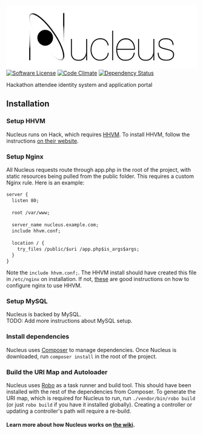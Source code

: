 ![Nucleus](nucleus.png)  
[![Software License](https://img.shields.io/badge/license-EPL-brightgreen.svg)](LICENSE)
[![Code Climate](https://codeclimate.com/github/hacktx/nucleus/badges/gpa.svg)](https://codeclimate.com/github/hacktx/nucleus)
[![Dependency Status](https://gemnasium.com/hacktx/nucleus.svg)](https://gemnasium.com/hacktx/nucleus)

Hackathon attendee identity system and application portal

## Installation
### Setup HHVM
Nucleus runs on Hack, which requires [HHVM](http://hhvm.com/). To install HHVM, follow the instructions [on their website](http://docs.hhvm.com/manual/en/install-intro.install.php).

### Setup Nginx
All Nucleus requests route through app.php in the root of the project, with static resources being pulled from the public folder.
This requires a custom Nginx rule. Here is an example:
```
server {
  listen 80;

  root /var/www;

  server_name nucleus.example.com;
  include hhvm.conf;

  location / {
    try_files /public/$uri /app.php$is_args$args;
  }
}
```
Note the `include hhvm.conf;`. The HHVM install should have created this file in `/etc/nginx` on installation.
If not, [these](http://fideloper.com/hhvm-nginx-laravel) are good instructions on how to configure nginx to use HHVM.

### Setup MySQL
Nucleus is backed by MySQL.  
TODO: Add more instructions about MySQL setup.

### Install dependencies
Nucleus uses [Composer](https://getcomposer.org/) to manage dependencies. Once Nucleus is downloaded, run `composer install` in the root of the project.

### Build the URI Map and Autoloader
Nucleus uses [Robo](robo.li) as a task runner and build tool. This should have been installed with the rest of the dependencies from Composer. To generate the URI map, which is required for Nucleus to run, run `./vendor/bin/robo build` (or just `robo build` if you have it installed globally). Creating a controller or updating a controller's path will require a re-build.

#### Learn more about how Nucleus works on [the wiki](https://github.com/hacktx/nucleus/wiki/How-Nucleus-Works).
